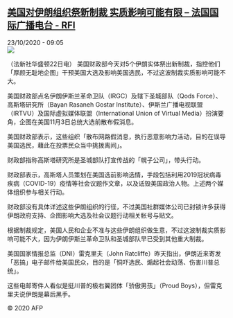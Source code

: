 <!--1603446862000-->
[美国对伊朗组织祭新制裁 实质影响可能有限 – 法国国际广播电台 - RFI](http://www.rfi.fr//cn/contenu/20201023-%E7%BE%8E%E5%9B%BD%E5%AF%B9%E4%BC%8A%E6%9C%97%E7%BB%84%E7%BB%87%E7%A5%AD%E6%96%B0%E5%88%B6%E8%A3%81-%E5%AE%9E%E8%B4%A8%E5%BD%B1%E5%93%8D%E5%8F%AF%E8%83%BD%E6%9C%89%E9%99%90)
------

<div>23/10/2020 - 09:05</div><img src="https://s.rfi.fr/media/display/31431a80-1503-11eb-87e2-005056a964fe/w:310/p:16x9/int0013b.201023150503.jpg"><div class="t-content__body u-clearfix"><p>（法新社华盛顿22日电）    美国财政部今天对5个伊朗实体祭出新制裁，指控他们「厚颜无耻地企图」干预美国大选及影响美国选民，不过这波制裁实质影响可能不大。</p><p>    美国财政部点名伊朗伊斯兰革命卫队（IRGC）及辖下圣城部队（Qods Force）、高斯塔研究所（Bayan Rasaneh Gostar Institute）、伊斯兰广播电视联盟（IRTVU）及国际虚拟媒体联盟（International Union of Virtual Media）扮演要角，企图在美国11月3日总统大选前散布假消息。</p><p>    美国财政部表示，这些组织「散布网路假消息，执行恶意影响力活动，目的在误导美国选民，藉此在投票民众当中挑拨离间」。</p><p>    财政部指称高斯塔研究所是圣城部队打宣传战的「幌子公司」，带头行动。</p><p>    财政部表示，高斯塔人员策划在美国选前影响选情，手段包括利用2019冠状病毒疾病（COVID-19）疫情等社会议题作文章，以及诋毁美国政治人物。上述两个媒体组织参与相关行动。</p><p>    财政部没有具体详述这些伊朗组织的行径，不过美国社群媒体公司已封锁许多获得伊朗政府支持、企图影响大选及社会议题行动相关帐号与贴文。</p><p>    根据制裁规定，美国人民和企业不准与这些伊朗组织做生意，不过这波制裁实质影响可能不大，因为伊朗伊斯兰革命卫队和圣城部队早已受到其他重大制裁。</p><p>    美国国家情报总监（DNI）雷克里夫（John Ratcliffe）昨天指出，伊朗近来寄发「恶搞」电子邮件给美国民众，目的是「恫吓选民、煽起社会动荡、伤害川普总统」。</p><p>    这些电邮寄件人看似是挺川普的极右翼团体「骄傲男孩」（Proud Boys），但雷克里夫说伊朗是幕后黑手。</p><p class="t-copyright">© 2020 AFP</p>        </div>
